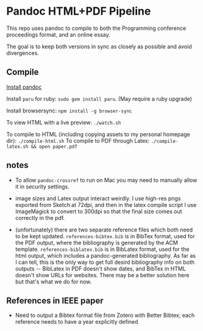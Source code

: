 # Pandoc HTML+PDF Pipeline

This repo uses pandoc to compile to both the Programming conference proceedings format, and an online essay.

The goal is to keep both versions in sync as closely as possible and avoid divergences.

## Compile

[Install pandoc](https://pandoc.org/installing.html)

Install `paru` for ruby: `sudo gem install paru`. (May require a ruby upgrade)

Install browsersync: `npm install -g browser-sync`

To view HTML with a live preview: `./watch.sh`

To compile to HTML (including copying assets to my personal homepage dir): `./compile-html.sh`
To compile to PDF through Latex: `./compile-latex.sh && open paper.pdf`

## notes

* To allow `pandoc-crossref` to run on Mac you may need to manually allow it in security settings.

* image sizes and Latex output interact weirdly. I use high-res pngs exported from Sketch at 72dpi, and then in the latex compile script I use ImageMagick to convert to 300dpi so that the final size comes out correctly in the pdf.

* (unfortunately) there are two separate reference files which both need to be kept updated. `references-bibtex.bib` is in BibTex format, used for the PDF output, where the bibliography is generated by the ACM template. `references-biblatex.bib` is in BibLatex format, used for the html output, which includes a pandoc-generated bibliography. As far as I can tell, this is the only way to get full desird bibliography info on both outputs -- BibLatex in PDF doesn't show dates, and BibTex in HTML doesn't show URLs for websites. There may be a better solution here but that's what we do for now.

## References in IEEE paper

- Need to output a Bibtex format file from Zotero with Better Bibtex; each reference needs to have a year explicitly defined